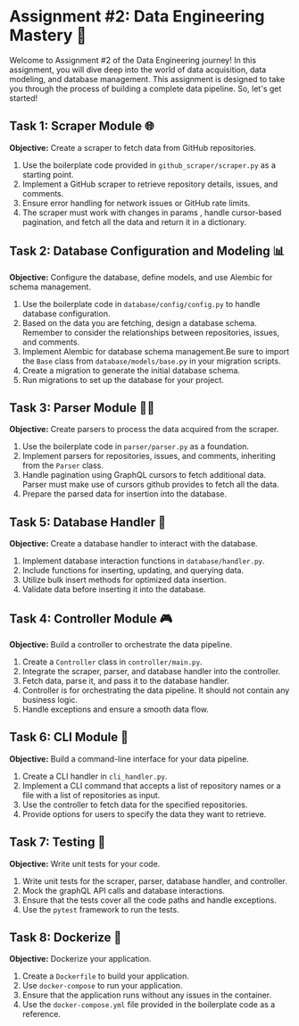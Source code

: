 # Assignment #2: Data Engineering Mastery 🚀

Welcome to Assignment #2 of the Data Engineering journey! In this assignment, you will dive deep into the world of data acquisition, data modeling, and database management. This assignment is designed to take you through the process of building a complete data pipeline. So, let's get started!

## Task 1: Scraper Module 🌐

**Objective:** Create a scraper to fetch data from GitHub repositories.

1. Use the boilerplate code provided in `github_scraper/scraper.py` as a starting point.
2. Implement a GitHub scraper to retrieve repository details, issues, and comments.
3. Ensure error handling for network issues or GitHub rate limits.
4. The scraper must work with changes in params , handle cursor-based pagination, and fetch all the data and return it in a dictionary.


## Task 2: Database Configuration and Modeling 📊

**Objective:** Configure the database, define models, and use Alembic for schema management.

1. Use the boilerplate code in `database/config/config.py` to handle database configuration.
2. Based on the data you are fetching, design a database schema. Remember to consider the relationships between repositories, issues, and comments.
1. Implement Alembic for database schema management.Be sure to import the `Base` class from `database/models/base.py` in your migration scripts.
1. Create a migration to generate the initial database schema.
1. Run migrations to set up the database for your project.

## Task 3: Parser Module 🧙‍♂️

**Objective:** Create parsers to process the data acquired from the scraper.

1. Use the boilerplate code in `parser/parser.py` as a foundation.
2. Implement parsers for repositories, issues, and comments, inheriting from the `Parser` class.
3. Handle pagination using GraphQL cursors to fetch additional data. Parser must make use of cursors github provides to fetch all the data.
1. Prepare the parsed data for insertion into the database.

## Task 5: Database Handler 🏦

**Objective:** Create a database handler to interact with the database.

1. Implement database interaction functions in `database/handler.py`.
2. Include functions for inserting, updating, and querying data.
3. Utilize bulk insert methods for optimized data insertion.
4. Validate data before inserting it into the database.


## Task 4: Controller Module 🎮

**Objective:** Build a controller to orchestrate the data pipeline.

1. Create a `Controller` class in `controller/main.py`.
2. Integrate the scraper, parser, and database handler into the controller.
3. Fetch data, parse it, and pass it to the database handler. 
1. Controller is for orchestrating the data pipeline. It should not contain any business logic.
1. Handle exceptions and ensure a smooth data flow.


## Task 6: CLI Module 🚀

**Objective:** Build a command-line interface for your data pipeline.

1. Create a CLI handler in `cli_handler.py`.
2. Implement a CLI command that accepts a list of repository names or a file with a list of repositories as input.
3. Use the controller to fetch data for the specified repositories.
4. Provide options for users to specify the data they want to retrieve.

## Task 7: Testing 🧪

**Objective:** Write unit tests for your code.

1. Write unit tests for the scraper, parser, database handler, and controller.
1. Mock the graphQL API calls and database interactions.
1. Ensure that the tests cover all the code paths and handle exceptions.
1. Use the `pytest` framework to run the tests.

## Task 8: Dockerize 🐳

**Objective:** Dockerize your application.

1. Create a `Dockerfile` to build your application.
1. Use `docker-compose` to run your application.
1. Ensure that the application runs without any issues in the container.
1. Use the `docker-compose.yml` file provided in the boilerplate code as a reference.
